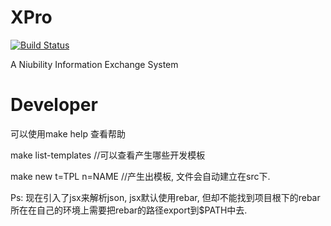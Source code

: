 XPro
====
[![Build Status](https://secure.travis-ci.org/leo-project/leo_backend_db.png?branch=develop)](https://travis-ci.org/XStation/XPro)


A Niubility Information Exchange System



Developer
========

可以使用make help 查看帮助

make list-templates //可以查看产生哪些开发模板

make new t=TPL n=NAME //产生出模板, 文件会自动建立在src下.


Ps:
现在引入了jsx来解析json, jsx默认使用rebar, 但却不能找到项目根下的rebar
所在在自己的环境上需要把rebar的路径export到$PATH中去.
